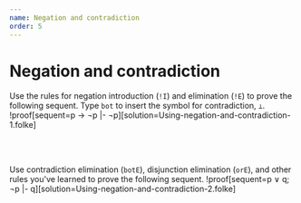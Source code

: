 ```yaml
---
name: Negation and contradiction
order: 5
---
```


# Negation and contradiction
Use the rules for negation introduction (`!I`) and elimination (`!E`) to prove the following sequent. Type `bot` to insert the symbol for contradiction, `⊥`.
!proof[sequent=p → ¬p |- ¬p][solution=Using-negation-and-contradiction-1.folke]

<br />
<br />

Use contradiction elimination (`botE`), disjunction elimination (`orE`), and other rules you've learned to prove the following sequent.
!proof[sequent=p ∨ q; ¬p |- q][solution=Using-negation-and-contradiction-2.folke]